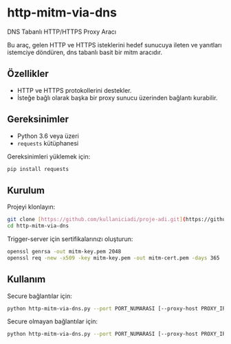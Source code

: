 # http-mitm-via-dns
DNS Tabanlı HTTP/HTTPS Proxy Aracı

Bu araç, gelen HTTP ve HTTPS isteklerini hedef sunucuya ileten ve yanıtları istemciye döndüren, dns tabanlı basit bir mitm aracıdır.

## Özellikler

- HTTP ve HTTPS protokollerini destekler.
- İsteğe bağlı olarak başka bir proxy sunucu üzerinden bağlantı kurabilir.

## Gereksinimler

- Python 3.6 veya üzeri
- `requests` kütüphanesi

Gereksinimleri yüklemek için:

```bash
pip install requests
```

## Kurulum

Projeyi klonlayın:
```bash
git clone [https://github.com/kullaniciadi/proje-adi.git](https://github.com/0xRoshinante/http-mitm-via-dns)
cd http-mitm-via-dns
```

Trigger-server için sertifikalarınızı oluşturun:
```bash
openssl genrsa -out mitm-key.pem 2048
openssl req -new -x509 -key mitm-key.pem -out mitm-cert.pem -days 365
```

## Kullanım

Secure bağlantılar için:
```bash
python http-mitm-via-dns.py --port PORT_NUMARASI [--proxy-host PROXY_IP] [--proxy-port PROXY_PORT] [--certfile CERT_DOSYASI] [--keyfile KEY_DOSYASI]
```

Secure olmayan bağlantılar için:
```bash
python http-mitm-via-dns.py --port PORT_NUMARASI [--proxy-host PROXY_IP] [--proxy-port PROXY_PORT]
```
